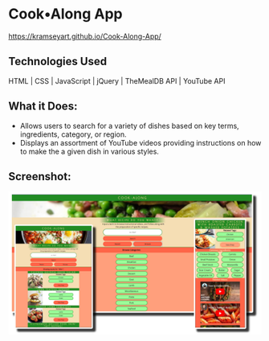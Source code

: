 # Cook•Along App
https://kramseyart.github.io/Cook-Along-App/

## Technologies Used
HTML | CSS | JavaScript | jQuery | TheMealDB API | YouTube API

## What it Does:
- Allows users to search for a variety of dishes based on key terms, ingredients, category, or region.
- Displays an assortment of YouTube videos providing instructions on how to make the a given dish in various styles.

## Screenshot:
![Cook•Along App Screenshot](https://github.com/KRamseyArt/Cook-Along-App/blob/master/screenshot/CookAlongApp_Screenshots2TINY.jpg)

